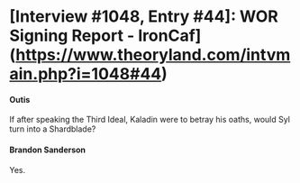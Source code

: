 # [Interview #1048, Entry #44]: WOR Signing Report - IronCaf](https://www.theoryland.com/intvmain.php?i=1048#44)

#### Outis

If after speaking the Third Ideal, Kaladin were to betray his oaths, would Syl turn into a Shardblade?

#### Brandon Sanderson

Yes.

